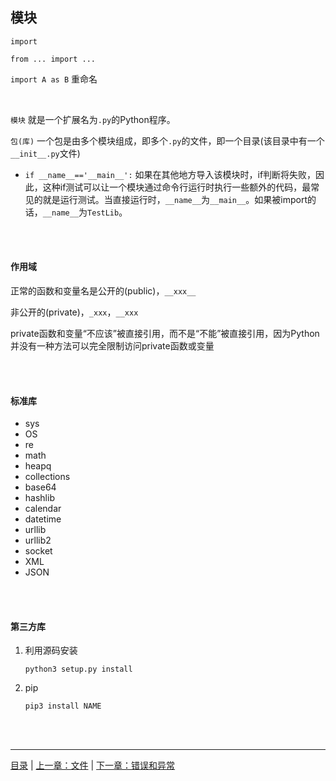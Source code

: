 ## 模块

`import` 

`from ... import ...`

`import A as B` 重命名

<br>

`模块` 就是一个扩展名为`.py`的Python程序。

`包(库)` 一个包是由多个模块组成，即多个`.py`的文件，即一个目录(该目录中有一个`__init__.py`文件)

* `if __name__=='__main__':` 如果在其他地方导入该模块时，if判断将失败，因此，这种if测试可以让一个模块通过命令行运行时执行一些额外的代码，最常见的就是运行测试。当直接运行时，`__name__`为`__main__`。如果被import的话，`__name__`为`TestLib`。

<br><br>


#### 作用域

正常的函数和变量名是公开的(public)，`__xxx__`

非公开的(private)，`_xxx`，`__xxx`

private函数和变量“不应该”被直接引用，而不是“不能”被直接引用，因为Python并没有一种方法可以完全限制访问private函数或变量

<br><br>


#### 标准库

* sys
* OS
* re
* math
* heapq
* collections
* base64
* hashlib
* calendar
* datetime
* urllib
* urllib2
* socket
* XML
* JSON

<br><br>

#### 第三方库

1. 利用源码安装

    `python3 setup.py install`

2. pip

    `pip3 install NAME`


<br><br>

-----

[目录](https://github.com/ykqmain/Learning-Python-with-Git) | [上一章：文件](https://github.com/ykqmain/Learning-Python-with-Git/blob/master/text/5.md) | [下一章：错误和异常](https://github.com/ykqmain/Learning-Python-with-Git/blob/master/text/7.md)
